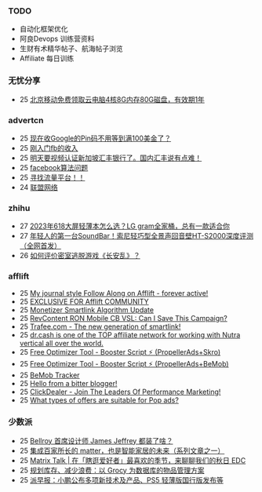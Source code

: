 ### TODO
-  自动化框架优化
-  阿良Devops 训练营资料
-  生财有术精华帖子、航海帖子浏览
-  Affiliate 每日训练

### 无忧分享
<!-- ruyo:START -->
-  25 [北京移动免费领取云电脑4核8G内存80G磁盘，有效期1年](https://51.ruyo.net/18513.html)<!-- ruyo:END -->

### advertcn
<!-- advertcn:START -->
-  25 [现在收Google的Pin码不用等到满100美金了？](https://www.advertcn.com/forum.php?mod=viewthread&tid=112695)
-  25 [刚入门fb的收入](https://www.advertcn.com/forum.php?mod=viewthread&tid=112694)
-  25 [明天要视频认证新加坡汇丰银行了。国内汇丰说有点难！](https://www.advertcn.com/forum.php?mod=viewthread&tid=112689)
-  25 [facebook算法问题](https://www.advertcn.com/forum.php?mod=viewthread&tid=112687)
-  25 [寻找流量平台！！](https://www.advertcn.com/forum.php?mod=viewthread&tid=112679)
-  24 [联盟网络](https://www.advertcn.com/forum.php?mod=viewthread&tid=112674)<!-- advertcn:END -->

### zhihu
<!-- zhihu:START -->
-  27 [2023年618大屏轻薄本怎么选？LG gram全家桶，总有一款适合你](http://zhuanlan.zhihu.com/p/632641888?utm_campaign=rss&utm_medium=rss&utm_source=rss&utm_content=title)
-  27 [年轻人的第一台SoundBar！索尼轻巧型全景声回音壁HT-S2000深度评测（全网首发）](http://zhuanlan.zhihu.com/p/630990296?utm_campaign=rss&utm_medium=rss&utm_source=rss&utm_content=title)
-  26 [如何评价密室逃脱游戏《长安乱》？](http://www.zhihu.com/question/563950552/answer/3045961312?utm_campaign=rss&utm_medium=rss&utm_source=rss&utm_content=title)<!-- zhihu:END -->

### afflift
<!-- afflift:START -->
-  25 [My journal style Follow Along on Afflift - forever active!](https://afflift.com/f/threads/my-journal-style-follow-along-on-afflift-forever-active.11857/)
-  25 [EXCLUSIVE FOR Afflift COMMUNITY](https://afflift.com/f/threads/exclusive-for-afflift-community.11864/)
-  25 [Monetizer Smartlink Algorithm Update](https://afflift.com/f/threads/monetizer-smartlink-algorithm-update.11853/)
-  25 [RevContent RON Mobile CB VSL: Can I Save This Campaign?](https://afflift.com/f/threads/revcontent-ron-mobile-cb-vsl-can-i-save-this-campaign.11587/)
-  25 [Trafee.com - The new generation of smartlink!](https://afflift.com/f/threads/trafee-com-the-new-generation-of-smartlink.6265/)
-  25 [dr.cash is one of the TOP affiliate network for working with Nutra vertical all over the world.](https://afflift.com/f/threads/dr-cash-is-one-of-the-top-affiliate-network-for-working-with-nutra-vertical-all-over-the-world.11669/)
-  25 [Free Optimizer Tool - Booster Script ⚡ &lpar;PropellerAds+Skro&rpar;](https://afflift.com/f/threads/free-optimizer-tool-booster-script-%E2%9A%A1-propellerads-skro.11774/)
-  25 [Free Optimizer Tool - Booster Script ⚡ &lpar;PropellerAds+BeMob&rpar;](https://afflift.com/f/threads/free-optimizer-tool-booster-script-%E2%9A%A1-propellerads-bemob.10601/)
-  25 [BeMob Tracker](https://afflift.com/f/threads/bemob-tracker.908/)
-  25 [Hello from a bitter blogger!](https://afflift.com/f/threads/hello-from-a-bitter-blogger.11861/)
-  25 [ClickDealer - Join The Leaders Of Performance Marketing!](https://afflift.com/f/threads/clickdealer-join-the-leaders-of-performance-marketing.2440/)
-  25 [What types of offers are suitable for Pop ads?](https://afflift.com/f/threads/what-types-of-offers-are-suitable-for-pop-ads.11797/)<!-- afflift:END -->

### 少数派
<!-- sspai:START -->
-  25 [Bellroy 首席设计师 James Jeffrey 都装了啥？](https://sspai.com/prime/story/zhuanglesha-231025)
-  25 [集成百家所长的 matter，也是智能家居的未来（系列文章之一）](https://sspai.com/prime/story/matter-explained-01)
-  25 [Matrix Talk | 在「瞎逛爱好者」最喜欢的季节，来聊聊我们的秋日 EDC](https://sspai.com/post/83800)
-  25 [规划库存、减少浪费：以 Grocy 为数据库的物品管理方案](https://sspai.com/post/83836)
-  25 [派早报：小鹏公布多项新技术及产品、PS5 轻薄版国行版发布等](https://sspai.com/post/83854)<!-- sspai:END -->
